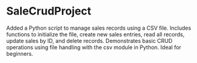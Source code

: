 # SaleCrudProject
Added a Python script to manage sales records using a CSV file. Includes functions to initialize the file, create new sales entries, read all records, update sales by ID, and delete records. Demonstrates basic CRUD operations using file handling with the csv module in Python. Ideal for beginners.
